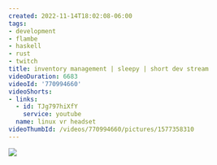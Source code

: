 ```yaml
---
created: 2022-11-14T18:02:08-06:00
tags:
- development
- flambe
- haskell
- rust
- twitch
title: inventory management | sleepy | short dev stream
videoDuration: 6683
videoId: '770994660'
videoShorts:
- links:
  - id: TJg797hiXfY
    service: youtube
  name: linux vr headset
videoThumbId: /videos/770994660/pictures/1577358310
---
```


![](20221115000208.jpg)
